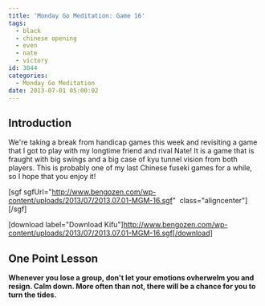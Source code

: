 ```yaml
---
title: 'Monday Go Meditation: Game 16'
tags:
  - black
  - chinese opening
  - even
  - nate
  - victory
id: 3044
categories:
  - Monday Go Meditation
date: 2013-07-01 05:00:02
---
```


## Introduction

We're taking a break from handicap games this week and revisiting a game that I got to play with my longtime friend and rival Nate! It is a game that is fraught with big swings and a big case of kyu tunnel vision from both players. This is probably one of my last Chinese fuseki games for a while, so I hope that you enjoy it!

[sgf sgfUrl="http://www.bengozen.com/wp-content/uploads/2013/07/2013.07.01-MGM-16.sgf"  class="aligncenter"][/sgf]

[download label="Download Kifu"]http://www.bengozen.com/wp-content/uploads/2013/07/2013.07.01-MGM-16.sgf[/download]

## **One Point Lesson**

**Whenever you lose a group, don't let your emotions ovherwelm you and resign. Calm down. More often than not, there will be a chance for you to turn the tides.**